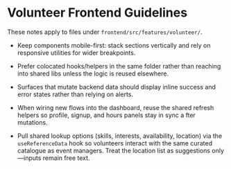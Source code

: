 # Volunteer Frontend Guidelines

These notes apply to files under `frontend/src/features/volunteer/`.

- Keep components mobile-first: stack sections vertically and rely on responsive utilities for wider breakpoints.
- Prefer colocated hooks/helpers in the same folder rather than reaching into shared libs unless the logic is reused elsewhere.
- Surfaces that mutate backend data should display inline success and error states rather than relying on alerts.
- When wiring new flows into the dashboard, reuse the shared refresh helpers so profile, signup, and hours panels stay in sync a
  fter mutations.

- Pull shared lookup options (skills, interests, availability, location) via the `useReferenceData` hook so volunteers interact with the same curated catalogue as event managers. Treat the location list as suggestions only—inputs remain free text.
